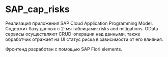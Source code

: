 # SAP_cap_risks
Реализация приложения SAP Cloud Application Programming Model.
Содержит базу данных с 2-мя таблицами: risks and mitigations.
OData сервисы осуществляют CRUD-операции над данными, также обработчик отражает на UI статус риска в зависимости от его влияния.

Фронтенд разработан с помощью SAP Fiori elements.
